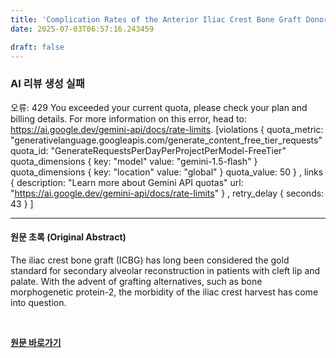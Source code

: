 ```yaml
---
title: 'Complication Rates of the Anterior Iliac Crest Bone Graft Donor Site for 426 Pediatric Patients Undergoing Alveolar Bone Grafting'
date: 2025-07-03T06:57:16.243459

draft: false
---
```


### AI 리뷰 생성 실패
오류: 429 You exceeded your current quota, please check your plan and billing details. For more information on this error, head to: https://ai.google.dev/gemini-api/docs/rate-limits. [violations {
  quota_metric: "generativelanguage.googleapis.com/generate_content_free_tier_requests"
  quota_id: "GenerateRequestsPerDayPerProjectPerModel-FreeTier"
  quota_dimensions {
    key: "model"
    value: "gemini-1.5-flash"
  }
  quota_dimensions {
    key: "location"
    value: "global"
  }
  quota_value: 50
}
, links {
  description: "Learn more about Gemini API quotas"
  url: "https://ai.google.dev/gemini-api/docs/rate-limits"
}
, retry_delay {
  seconds: 43
}
]

---

#### 원문 초록 (Original Abstract)
The iliac crest bone graft (ICBG) has long been considered the gold standard for secondary alveolar reconstruction in patients with cleft lip and palate. With the advent of grafting alternatives, such as bone morphogenetic protein-2, the morbidity of the iliac crest harvest has come into question.

<br>

**[원문 바로가기](https://www.joms.org/article/S0278-2391(25)00281-2/fulltext?rss=yes)**
